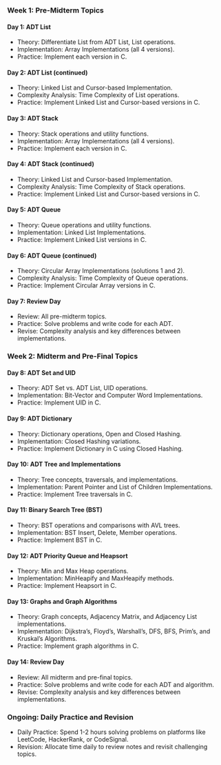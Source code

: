 ### Week 1: Pre-Midterm Topics

#### Day 1: ADT List
- Theory: Differentiate List from ADT List, List operations.
- Implementation: Array Implementations (all 4 versions).
- Practice: Implement each version in C.

#### Day 2: ADT List (continued)
- Theory: Linked List and Cursor-based Implementation.
- Complexity Analysis: Time Complexity of List operations.
- Practice: Implement Linked List and Cursor-based versions in C.

#### Day 3: ADT Stack
- Theory: Stack operations and utility functions.
- Implementation: Array Implementations (all 4 versions).
- Practice: Implement each version in C.

#### Day 4: ADT Stack (continued)
- Theory: Linked List and Cursor-based Implementation.
- Complexity Analysis: Time Complexity of Stack operations.
- Practice: Implement Linked List and Cursor-based versions in C.

#### Day 5: ADT Queue
- Theory: Queue operations and utility functions.
- Implementation: Linked List Implementations.
- Practice: Implement Linked List versions in C.

#### Day 6: ADT Queue (continued)
- Theory: Circular Array Implementations (solutions 1 and 2).
- Complexity Analysis: Time Complexity of Queue operations.
- Practice: Implement Circular Array versions in C.

#### Day 7: Review Day
- Review: All pre-midterm topics.
- Practice: Solve problems and write code for each ADT.
- Revise: Complexity analysis and key differences between implementations.

### Week 2: Midterm and Pre-Final Topics

#### Day 8: ADT Set and UID
- Theory: ADT Set vs. ADT List, UID operations.
- Implementation: Bit-Vector and Computer Word Implementations.
- Practice: Implement UID in C.

#### Day 9: ADT Dictionary
- Theory: Dictionary operations, Open and Closed Hashing.
- Implementation: Closed Hashing variations.
- Practice: Implement Dictionary in C using Closed Hashing.

#### Day 10: ADT Tree and Implementations
- Theory: Tree concepts, traversals, and implementations.
- Implementation: Parent Pointer and List of Children Implementations.
- Practice: Implement Tree traversals in C.

#### Day 11: Binary Search Tree (BST)
- Theory: BST operations and comparisons with AVL trees.
- Implementation: BST Insert, Delete, Member operations.
- Practice: Implement BST in C.

#### Day 12: ADT Priority Queue and Heapsort
- Theory: Min and Max Heap operations.
- Implementation: MinHeapify and MaxHeapify methods.
- Practice: Implement Heapsort in C.

#### Day 13: Graphs and Graph Algorithms
- Theory: Graph concepts, Adjacency Matrix, and Adjacency List implementations.
- Implementation: Dijkstra’s, Floyd’s, Warshall’s, DFS, BFS, Prim’s, and Kruskal’s Algorithms.
- Practice: Implement graph algorithms in C.

#### Day 14: Review Day
- Review: All midterm and pre-final topics.
- Practice: Solve problems and write code for each ADT and algorithm.
- Revise: Complexity analysis and key differences between implementations.

### Ongoing: Daily Practice and Revision
- Daily Practice: Spend 1-2 hours solving problems on platforms like LeetCode, HackerRank, or CodeSignal.
- Revision: Allocate time daily to review notes and revisit challenging topics.
